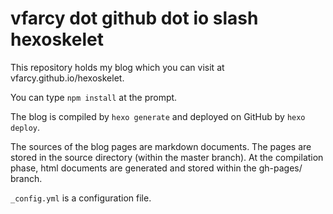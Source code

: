 
vfarcy dot github dot io slash hexoskelet
============================

This repository holds my blog which you can visit at vfarcy.github.io/hexoskelet.

You can type `npm install` at the prompt.

The blog is compiled by `hexo generate` and deployed on GitHub by `hexo deploy`. 

The sources of the blog pages are markdown documents. The pages are stored in the source directory (within the master branch). At the compilation phase, html documents are generated and stored within the gh-pages/ branch.

`_config.yml` is a configuration file.

